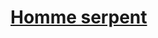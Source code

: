 ﻿---
!LinkItem
Link: homme-serpent_hd.md
NameLink: <!--NameLink-->[Homme serpent](hd_homme_serpent.md)<!--/NameLink-->
Id: races_hd.md#homme-serpent
ParentLink: races_hd.md#races
Name: Homme serpent
ParentName: Races
Attributes:
  NameLink: '[Homme serpent](hd_homme_serpent.md)'
  Markdown: >+
    ## <!--NameLink-->[Homme serpent](hd_homme_serpent.md)<!--/NameLink-->

AttributesDictionary: >+
  NameLink: '[Homme serpent](hd_homme_serpent.md)'

  Markdown: >+

    ## <!--NameLink-->[Homme serpent](hd_homme_serpent.md)<!--/NameLink-->



---




# [Homme serpent](hd_homme_serpent.md)



